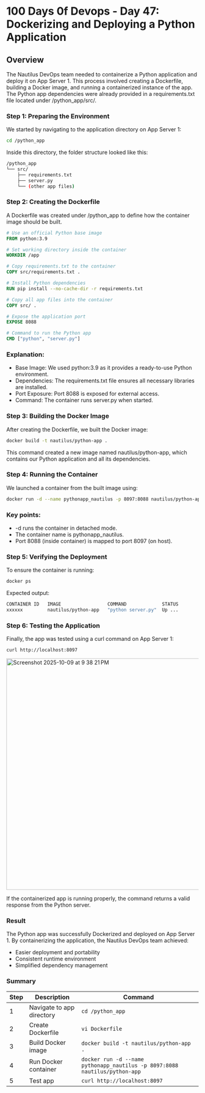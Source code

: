 # 100 Days 0f Devops - Day 47: Dockerizing and Deploying a Python Application

## Overview
The Nautilus DevOps team needed to containerize a Python application and deploy it on App Server 1. 
This process involved creating a Dockerfile, building a Docker image, and running a containerized instance of the app. 
The Python app dependencies were already provided in a requirements.txt file located under /python_app/src/.

### Step 1: Preparing the Environment
We started by navigating to the application directory on App Server 1:
```bash
cd /python_app
```
Inside this directory, the folder structure looked like this:
```bash
/python_app
└── src/
    ├── requirements.txt
    ├── server.py
    └── (other app files)
```
### Step 2: Creating the Dockerfile
A Dockerfile was created under /python_app to define how the container image should be built.
```Dockerfile
# Use an official Python base image
FROM python:3.9

# Set working directory inside the container
WORKDIR /app

# Copy requirements.txt to the container
COPY src/requirements.txt .

# Install Python dependencies
RUN pip install --no-cache-dir -r requirements.txt

# Copy all app files into the container
COPY src/ .

# Expose the application port
EXPOSE 8088

# Command to run the Python app
CMD ["python", "server.py"]
```

### Explanation:
 - Base Image: We used python:3.9 as it provides a ready-to-use Python environment.
 - Dependencies: The requirements.txt file ensures all necessary libraries are installed.
 - Port Exposure: Port 8088 is exposed for external access.
 - Command: The container runs server.py when started.

### Step 3: Building the Docker Image
After creating the Dockerfile, we built the Docker image:
```bash
docker build -t nautilus/python-app .
```
This command created a new image named nautilus/python-app, which contains our Python application and all its dependencies.

### Step 4: Running the Container
We launched a container from the built image using:
```bash
docker run -d --name pythonapp_nautilus -p 8097:8088 nautilus/python-app
```
### Key points:
 - -d runs the container in detached mode.
 - The container name is pythonapp_nautilus.
 - Port 8088 (inside container) is mapped to port 8097 (on host).

### Step 5: Verifying the Deployment
To ensure the container is running:
```bash
docker ps
```

Expected output:
```bash
CONTAINER ID   IMAGE                 COMMAND             STATUS         PORTS
xxxxxx         nautilus/python-app   "python server.py"  Up ...         0.0.0.0:8097->8088/tcp
```

### Step 6: Testing the Application
Finally, the app was tested using a curl command on App Server 1:
```bash
curl http://localhost:8097
```
<img width="1786" height="606" alt="Screenshot 2025-10-09 at 9 38 21 PM" src="https://github.com/user-attachments/assets/5a6c1dbc-7be0-49af-b7aa-dbd33285f752" />


If the containerized app is running properly, the command returns a valid response from the Python server.

### Result
The Python app was successfully Dockerized and deployed on App Server 1.
By containerizing the application, the Nautilus DevOps team achieved:
 - Easier deployment and portability
 - Consistent runtime environment
 - Simplified dependency management

### Summary
| Step | Description               | Command                                                                    |
| ---- | ------------------------- | -------------------------------------------------------------------------- |
| 1    | Navigate to app directory | `cd /python_app`                                                           |
| 2    | Create Dockerfile         | `vi Dockerfile`                                                            |
| 3    | Build Docker image        | `docker build -t nautilus/python-app .`                                    |
| 4    | Run Docker container      | `docker run -d --name pythonapp_nautilus -p 8097:8088 nautilus/python-app` |
| 5    | Test app                  | `curl http://localhost:8097`                                               |
